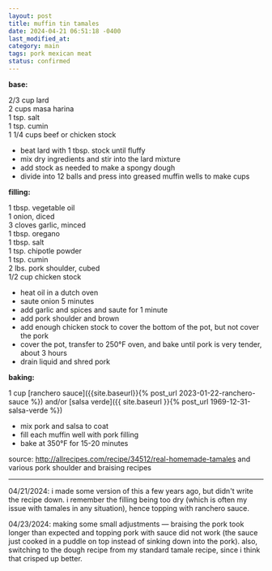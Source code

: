 ```yaml
---
layout: post
title: muffin tin tamales
date: 2024-04-21 06:51:18 -0400
last_modified_at: 
category: main
tags: pork mexican meat
status: confirmed
---
```


**base:**

2/3 cup lard  
2 cups masa harina  
1 tsp. salt  
1 tsp. cumin  
1 1/4 cups beef or chicken stock  
* beat lard with 1 tbsp. stock until fluffy
* mix dry ingredients and stir into the lard mixture
* add stock as needed to make a spongy dough
* divide into 12 balls and press into greased muffin wells to make cups

**filling:**

1 tbsp. vegetable oil  
1 onion, diced  
3 cloves garlic, minced  
1 tbsp. oregano  
1 tbsp. salt  
1 tsp. chipotle powder  
1 tsp. cumin  
2 lbs. pork shoulder, cubed  
1/2 cup chicken stock  
* heat oil in a dutch oven
* saute onion 5 minutes
* add garlic and spices and saute for 1 minute
* add pork shoulder and brown
* add enough chicken stock to cover the bottom of the pot, but not cover the pork
* cover the pot, transfer to 250°F oven, and bake until pork is very tender, about 3 hours
* drain liquid and shred pork

**baking:**

1 cup [ranchero sauce]({{site.baseurl}}{% post_url 2023-01-22-ranchero-sauce %}) and/or
  [salsa verde]({{ site.baseurl }}{% post_url 1969-12-31-salsa-verde %})
* mix pork and salsa to coat
* fill each muffin well with pork filling
* bake at 350°F for 15-20 minutes

source: <http://allrecipes.com/recipe/34512/real-homemade-tamales> and various pork shoulder and
braising recipes

---

04/21/2024: i made some version of this a few years ago, but didn't write the
recipe down. i remember the filling being too dry (which is often my issue with
tamales in any situation), hence topping with ranchero sauce.

04/23/2024: making some small adjustments — braising the pork took longer than expected and topping
pork with sauce did not work (the sauce just cooked in a puddle on top instead of sinking down into
the pork). also, switching to the dough recipe from my standard tamale recipe, since i think that
crisped up better.
